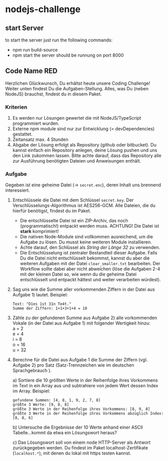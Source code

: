 # nodejs-challenge

## start Server
to start the server just run the following commands:
* npm run build-source
* npm start
the server should be runnung on port 8000

## Code Name RED

Herzlichen Glückwunsch, Du erhältst heute unsere Coding Challenge! Weiter unten findest Du die Aufgaben-Stellung.
Alles, was Du (neben NodeJS) brauchst, findest du in diesem Paket.

### Kriterien
1. Es werden nur Lösungen gewertet die mit NodeJS/TypeScript programmiert wurden. 
2. Externe npm module sind nur zur Entwicklung (= devDependencies) gestattet.
3. Zeitansatz max. 4 Stunden
4. Abgabe der Lösung erfolgt als Repository (github oder bitbucket). Du kannst einfach ein Repository anlegen, deine Lösung pushen und
 uns den Link zukommen lassen. Bitte achte darauf, dass das Repository alle zur Ausführung benötigten Dateien und Anweisungen enthält.

### Aufgabe

Gegeben ist eine geheime Datei (-> `secret.enc`), deren Inhalt uns brennend interessiert.
1. Entschlüssele die Datei mit dem Schlüssel `secret.key`. Der Verschlüsselungs-Algorithmus ist AES256-GCM. Alle Dateien, die du hierfür 
   benötigst, findest du im Paket. 
    - Die entschlüsselte Datei ist ein ZIP-Archiv, das noch (programmatisch!) entpackt werden muss. ACHTUNG! Die Datei ist **stark** 
      komprimiert!
    - Die nativen Node-Module sind vollkommen ausreichend, um die Aufgabe zu lösen. Du musst keine weiteren Module installieren.
    - Achte darauf, den Schlüssel als *String der Länge 32* zu verwenden.
    - Die Entschlüsselung ist zentraler Bestandteil dieser Aufgabe. Falls Du die Datei nicht entschlüsselt bekommst, kannst du aber die
     weiteren Aufgaben mit der Datei `clear_smaller.txt` bearbeiten. Der Workflow sollte dabei aber nicht abweichen (löse die Aufgaben 
      2-4 mit der kleinen Datei so, wie wenn du die geheime Datei entschlüsselt und entpackt hättest und weiter verarbeiten würdest).
2. Sag uns wie die Summe aller vorkommenden Ziffern in der Datei aus Aufgabe 1) lautet.
   Beispiel:
   ```
   Text: "D1es 1st 31n Te4t."
   Summe der Ziffern: 1+1+3+1+4 = 10 
   ```
3. Zähle zu der gefundenen Summe aus Aufgabe 2) alle vorkommenden Vokale (in der Datei aus Aufgabe 1) mit folgender Wertigkeit hinzu:  
    a = 2  
    e = 4  
    i = 8  
    o = 16  
    u = 32
4. Berechne für die Datei aus Aufgabe 1 die Summe der Ziffern (vgl. Aufgabe 2) pro Satz (Satz-Trennzeichen wie im deutschen Sprachgebrauch
).      
    
    a) Sortiere die 10 größten Werte in der Reihenfolge ihres Vorkommens im Text in ein Array aus und subtrahiere von jedem Wert dessen
     Index im Array.
    Beispiel: 
    ```
    gefundene Summen: [4, 8, 1, 9, 2, 7, 8]
    größte 3 Werte: [9, 8, 8]
    größte 3 Werte in der Reihenfolge ihres Vorkommens: [8, 9, 8]
    größte 3 Werte in der Reihenfolge ihres Vorkommens abzüglich Index: [8, 8, 6]
    ```
    
    b) Untersuche die Ergebnisse der 10 Werte anhand einer ASCII Tabelle...kommt da etwa ein Lösungswort heraus?
    
    c) Das Lösungswort soll von einem node HTTP-Server als Antwort zurückgegeben werden. Du findest im Paket localhost-Zertifikate
     (`localhost.*`), mit denen du lokal mit https testen kannst.
